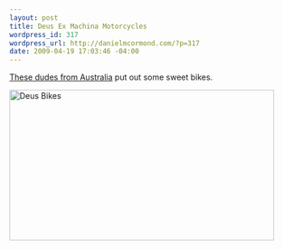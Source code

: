 ```yaml
--- 
layout: post
title: Deus Ex Machina Motorcycles
wordpress_id: 317
wordpress_url: http://danielmcormond.com/?p=317
date: 2009-04-19 17:03:46 -04:00
---
```

<a href="http://www.deus.com.au/">These dudes from Australia</a> put out some sweet bikes.

<img src="http://danielmcormond.com/wp-content/uploads/2009/04/deusmoto2.jpg" alt="Deus Bikes" title="Deus Bikes" width="468" height="266" class="alignnone size-full wp-image-318" />
